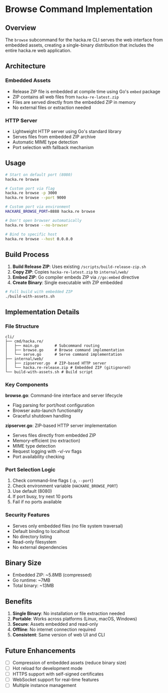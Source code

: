 # Browse Command Implementation

## Overview

The `browse` subcommand for the hacka.re CLI serves the web interface from embedded assets, creating a single-binary distribution that includes the entire hacka.re web application.

## Architecture

### Embedded Assets
- Release ZIP file is embedded at compile time using Go's `embed` package
- ZIP contains all web files from `hacka-re-latest.zip`
- Files are served directly from the embedded ZIP in memory
- No external files or extraction needed

### HTTP Server
- Lightweight HTTP server using Go's standard library
- Serves files from embedded ZIP archive
- Automatic MIME type detection
- Port selection with fallback mechanism

## Usage

```bash
# Start on default port (8080)
hacka.re browse

# Custom port via flag
hacka.re browse -p 3000
hacka.re browse --port 9000

# Custom port via environment
HACKARE_BROWSE_PORT=8888 hacka.re browse

# Don't open browser automatically
hacka.re browse --no-browser

# Bind to specific host
hacka.re browse --host 0.0.0.0
```

## Build Process

1. **Build Release ZIP**: Uses existing `/scripts/build-release-zip.sh`
2. **Copy ZIP**: Copies `hacka-re-latest.zip` to `internal/web/`
3. **Embed ZIP**: Go compiler embeds ZIP via `//go:embed` directive
4. **Create Binary**: Single executable with ZIP embedded

```bash
# Full build with embedded ZIP
./build-with-assets.sh
```

## Implementation Details

### File Structure
```
cli/
├── cmd/hacka.re/
│   ├── main.go       # Subcommand routing
│   ├── browse.go     # Browse command implementation
│   └── serve.go      # Serve command implementation
├── internal/web/
│   ├── zipserver.go  # ZIP-based HTTP server
│   └── hacka.re-release.zip # Embedded ZIP (gitignored)
└── build-with-assets.sh # Build script
```

### Key Components

**browse.go**: Command-line interface and server lifecycle
- Flag parsing for port/host configuration
- Browser auto-launch functionality
- Graceful shutdown handling

**zipserver.go**: ZIP-based HTTP server implementation
- Serves files directly from embedded ZIP
- Memory-efficient (no extraction)
- MIME type detection
- Request logging with -v/-vv flags
- Port availability checking

### Port Selection Logic

1. Check command-line flags (`-p`, `--port`)
2. Check environment variable (`HACKARE_BROWSE_PORT`)
3. Use default (8080)
4. If port busy, try next 10 ports
5. Fail if no ports available

### Security Features

- Serves only embedded files (no file system traversal)
- Default binding to localhost
- No directory listing
- Read-only filesystem
- No external dependencies

## Binary Size

- Embedded ZIP: ~5.8MB (compressed)
- Go runtime: ~7MB
- Total binary: ~13MB

## Benefits

1. **Single Binary**: No installation or file extraction needed
2. **Portable**: Works across platforms (Linux, macOS, Windows)
3. **Secure**: Assets embedded and read-only
4. **Offline**: No internet connection required
5. **Consistent**: Same version of web UI and CLI

## Future Enhancements

- [ ] Compression of embedded assets (reduce binary size)
- [ ] Hot reload for development mode
- [ ] HTTPS support with self-signed certificates
- [ ] WebSocket support for real-time features
- [ ] Multiple instance management